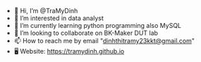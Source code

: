 - 👋 Hi, I’m @TraMyDinh
- 👀 I’m interested in data analyst
- 🌱 I’m currently learning python programming also MySQL 
- 💞️ I’m looking to collaborate on BK-Maker DUT lab
- 📫 How to reach me by email "dinhthitramy23kkt@gmail.com"
- 🖥 Website: https://tramydinh.github.io 

<!---
TraMyDinh/TraMyDinh is a ✨ special ✨ repository because its `README.md` (this file) appears on your GitHub profile.
You can click the Preview link to take a look at your changes.
--->
